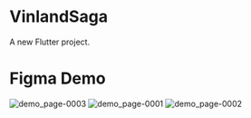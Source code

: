# VinlandSaga

A new Flutter project.

# Figma Demo

![demo_page-0003](https://github.com/YasarMushtaq1/anime_vinlandsaga/assets/124120950/431bb134-dbc4-4804-a4d7-d266c519362f)
![demo_page-0001](https://github.com/YasarMushtaq1/anime_vinlandsaga/assets/124120950/05053f19-a54a-4de7-a08e-26710b1c96cb)
![demo_page-0002](https://github.com/YasarMushtaq1/anime_vinlandsaga/assets/124120950/50b0e3fa-4dfa-4877-8d93-d02ca7ba34b5)
